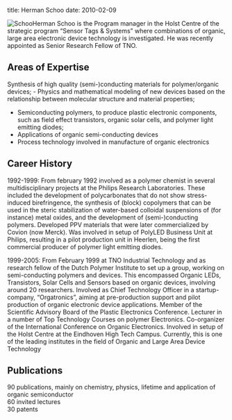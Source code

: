 title: Herman Schoo
date: 2010-02-09 

![Schoo]("/4m-association/images/Herman_Schoo.jpg)Herman Schoo is the Program manager in the Holst Centre of the strategic program “Sensor Tags & Systems” where combinations of organic, large area electronic device technology is investigated.
He was recently appointed as Senior Research Fellow of TNO.  

## Areas of Expertise

Synthesis of high quality (semi-)conducting materials for polymer/organic devices;
	-	Physics and mathematical modeling of new devices based on the relationship between molecular structure and material properties; 
-	Semiconducting polymers, to produce plastic electronic components, such as field effect transistors, organic solar cells, and polymer light emitting diodes;
- Applications of organic semi-conducting devices
- Process technology involved in manufacture of organic electronics
  
## Career History

1992-1999:         	From february 1992 involved as a polymer chemist in several multidisciplinary projects at the Philips Research Laboratories. 
	These included the development of polycarbonates that do not show stress-induced birefringence, the synthesis of (block) copolymers that can be used in the steric stabilization of water-based colloidal suspensions of (for instance) metal oxides, and the development of (semi-)conducting polymers. Developed PPV materials that were later commercialized by Covion (now Merck). Was involved in setup of PolyLED Business Unit at Philips, resulting in a pilot production unit in Heerlen, being the first commercial producer of polymer light emitting diodes. 

1999-2005:      	From February 1999 at TNO Industrial Technology and as research fellow of the Dutch Polymer Institute to set up a group, working on semi-conducting polymers and devices. This encompassed Organic LEDs, Transistors, Solar Cells and Sensors based on organic devices, involving around 20 researchers. Involved as Chief Technology Officer in a startup-company, “Orgatronics”, aiming at pre-production support and pilot production of organic electronic device applications. Member of the Scientific Advisory Board of  the Plastic Electronics Conference. Lecturer in a number of Top Technology Courses on polymer Electronics. Co-organizer of the International Conference on Organic Electronics. Involved in setup of the Holst Centre at the Eindhoven High Tech Campus. Currently, this is one of the leading institutes in the field of Organic and Large Area Device Technology

## Publications

90 publications, mainly on chemistry, physics, lifetime and application of organic semiconductor  
60 invited lectures  
30 patents 
